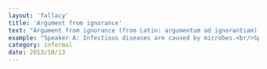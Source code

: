 ```yaml
---
layout: 'fallacy'
title: 'Argument from ignorance'
text: "Argument from ignorance (from Latin: argumentum ad ignorantiam), also known as appeal to ignorance (in which ignorance represents 'a lack of contrary evidence'), is a fallacy in informal logic. It asserts that a proposition is true because it has not yet been proven false (or vice versa)."
example: "Speaker A: Infectious diseases are caused by microbes.<br/>Speaker B: What a ridiculous idea!<br/>Speaker A: How so?<br/>Speaker B: It's obviously ridiculous.<br/><br/>Speaker B gives no evidence or reasoning, and when pressed, claims that Speaker A's statement is inherently absurd, thus applying the fallacy.."
category: informal
date: 2013/10/13
---
```

